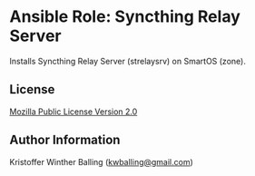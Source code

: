 # Ansible Role: Syncthing Relay Server

Installs Syncthing Relay Server (strelaysrv) on SmartOS (zone).

License
-------

[Mozilla Public License Version 2.0](http://mozilla.org/MPL/2.0/)

Author Information
------------------

Kristoffer Winther Balling (kwballing@gmail.com)
